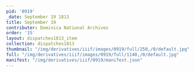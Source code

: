 ```yaml
---
pid: '0919'
_date: September 19 1813
title: September 19
contributer: Dominica National Archives
order: '15'
layout: dispatches1813_item
collection: dispatches1813
thumbnail: "/img/derivatives/iiif/images/0919/full/250,/0/default.jpg"
full: "/img/derivatives/iiif/images/0919/full/1140,/0/default.jpg"
manifest: "/img/derivatives/iiif/0919/manifest.json"
---
```

